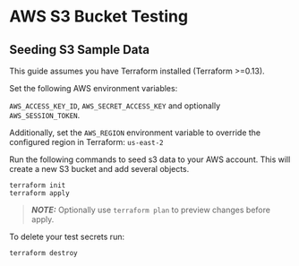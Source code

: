 # AWS S3 Bucket Testing

## Seeding S3 Sample Data

This guide assumes you have Terraform installed (Terraform >=0.13).

Set the following AWS environment variables:

`AWS_ACCESS_KEY_ID`, `AWS_SECRET_ACCESS_KEY` and optionally `AWS_SESSION_TOKEN`.

Additionally, set the `AWS_REGION` environment variable to override the configured region in Terraform: `us-east-2`

Run the following commands to seed s3 data to your AWS account. This will create a new S3 bucket and add several objects.

```
terraform init
terraform apply
```

> **_NOTE:_**  Optionally use `terraform plan` to preview changes before apply.

To delete your test secrets run:

`terraform destroy`
